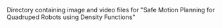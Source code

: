 Directory containing image and video files for "Safe Motion Planning for Quadruped Robots using Density Functions"
